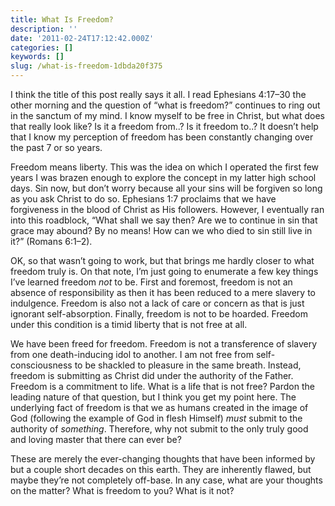 ```yaml
---
title: What Is Freedom?
description: ''
date: '2011-02-24T17:12:42.000Z'
categories: []
keywords: []
slug: /what-is-freedom-1dbda20f375
---
```


I think the title of this post really says it all. I read Ephesians 4:17–30 the other morning and the question of “what is freedom?” continues to ring out in the sanctum of my mind. I know myself to be free in Christ, but what does that really look like? Is it a freedom from..? Is it freedom to..? It doesn’t help that I know my perception of freedom has been constantly changing over the past 7 or so years.

Freedom means liberty. This was the idea on which I operated the first few years I was brazen enough to explore the concept in my latter high school days. Sin now, but don’t worry because all your sins will be forgiven so long as you ask Christ to do so. Ephesians 1:7 proclaims that we have forgiveness in the blood of Christ as His followers. However, I eventually ran into this roadblock, “What shall we say then? Are we to continue in sin that grace may abound? By no means! How can we who died to sin still live in it?” (Romans 6:1–2).

OK, so that wasn’t going to work, but that brings me hardly closer to what freedom truly is. On that note, I’m just going to enumerate a few key things I’ve learned freedom _not_ to be. First and foremost, freedom is not an absence of responsibility as then it has been reduced to a mere slavery to indulgence. Freedom is also not a lack of care or concern as that is just ignorant self-absorption. Finally, freedom is not to be hoarded. Freedom under this condition is a timid liberty that is not free at all.

We have been freed for freedom. Freedom is not a transference of slavery from one death-inducing idol to another. I am not free from self-consciousness to be shackled to pleasure in the same breath. Instead, freedom is submitting as Christ did under the authority of the Father. Freedom is a commitment to life. What is a life that is not free? Pardon the leading nature of that question, but I think you get my point here. The underlying fact of freedom is that we as humans created in the image of God (following the example of God in flesh Himself) _must_ submit to the authority of _something_. Therefore, why not submit to the only truly good and loving master that there can ever be?

These are merely the ever-changing thoughts that have been informed by but a couple short decades on this earth. They are inherently flawed, but maybe they’re not completely off-base. In any case, what are your thoughts on the matter? What is freedom to you? What is it not?
